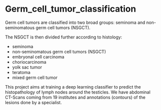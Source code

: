 # Germ_cell_tumor_classification

Germ cell tumors are classified into two broad groups: seminoma and non-seminomatous germ cell tumors (NSGCT). <br>

The NSGCT is then divided further according to histology: <br>

* seminoma
* non-seminomatous germ cell tumors (NSGCT)
* embryonal cell carcinoma
* choriocarcinoma 
* yolk sac tumor
* teratoma 
* mixed germ cell tumor

This project aims at training a deep learning classifier to predict the histopathology of lymph nodes around the testicles. We have abdominal CT-Scans coming from 19 institutes and annotations (contours) of the lesions done by a specialist.
